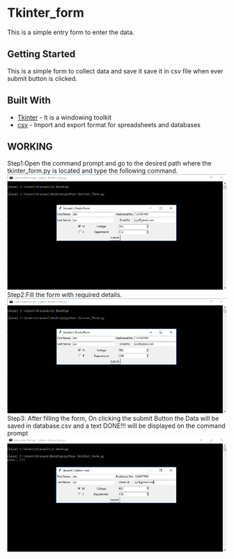 # Tkinter_form
This is a simple entry form to enter the data.

## Getting Started

This is a simple form to collect data and save it save it in csv file when ever submit button is clicked.

## Built With

* [Tkinter](https://docs.python.org/3/library/tk.html) - It is a windowing toolkit
* [csv](https://docs.python.org/3/library/csv.html) - Import and export format for spreadsheets and databases

## WORKING
Step1:Open the command prompt and go to the desired path where the tkinter_form.py is located and type the following command.
![GitHub Logo](/images/1.png)
Step2:Fill the form with required details.
![GitHub Logo](/images/1.png)
Step3: After filling the form, On clicking the submit Button the Data will be saved in database.csv and a text DONE!!! will be displayed on the command prompt
![GitHub Logo](/images/2.png)
